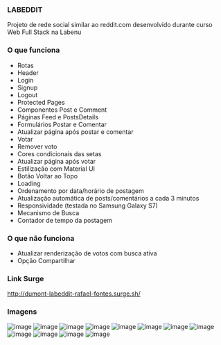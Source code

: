 ### LABEDDIT
Projeto de rede social similar ao reddit.com desenvolvido durante curso Web Full Stack na Labenu

### O que funciona
- Rotas
- Header
- Login
- Signup
- Logout
- Protected Pages
- Componentes Post e Comment
- Páginas Feed e PostsDetails
- Formulários Postar e Comentar
- Atualizar página após postar e comentar
- Votar
- Remover voto
- Cores condicionais das setas
- Atualizar página após votar
- Estilização com Material UI
- Botão Voltar ao Topo
- Loading
- Ordenamento por data/horário de postagem
- Atualização automática de posts/comentários a cada 3 minutos
- Responsividade (testada no Samsung Galaxy S7)
- Mecanismo de Busca
- Contador de tempo da postagem

### O que não funciona
- Atualizar renderização de votos com busca ativa
- Opção Compartilhar

### Link Surge 
http://dumont-labeddit-rafael-fontes.surge.sh/

### Imagens
![image](https://user-images.githubusercontent.com/71147794/101232632-69e97f00-3691-11eb-85b0-d0f8aef749c4.png)
![image](https://user-images.githubusercontent.com/71147794/101232647-82f23000-3691-11eb-88ea-38009b144c4a.png)
![image](https://user-images.githubusercontent.com/71147794/101186636-1dbb2200-3632-11eb-9d8a-04bf015899cc.png)
![image](https://user-images.githubusercontent.com/71147794/101285442-eb412e80-37c3-11eb-962e-a0280486d16c.png)
![image](https://user-images.githubusercontent.com/71147794/101285472-1461bf00-37c4-11eb-959d-2eb21d5dfc35.png)
![image](https://user-images.githubusercontent.com/71147794/101285498-3f4c1300-37c4-11eb-9fb2-946cc2f92164.png)
![image](https://user-images.githubusercontent.com/71147794/101232625-5fc78080-3691-11eb-8862-0e603e9d0af7.png)
![image](https://user-images.githubusercontent.com/71147794/101232724-1f1c3700-3692-11eb-82ef-505799de1f80.png)
![image](https://user-images.githubusercontent.com/71147794/101232728-2ba08f80-3692-11eb-8dd9-242dcc0d30f4.png)
![image](https://user-images.githubusercontent.com/71147794/101286443-4f1a2600-37c9-11eb-99c2-4e6ae25535ad.png)
![image](https://user-images.githubusercontent.com/71147794/101286469-73760280-37c9-11eb-9f95-781fac105e46.png)
![image](https://user-images.githubusercontent.com/71147794/101286457-622cf600-37c9-11eb-942c-b70ef2449adc.png)
